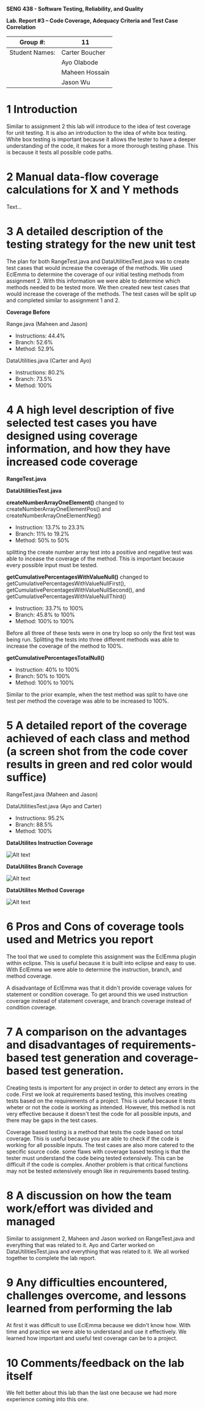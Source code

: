 **SENG 438 - Software Testing, Reliability, and Quality**

**Lab. Report #3 – Code Coverage, Adequacy Criteria and Test Case Correlation**

| Group \#:      | 11    |
| -------------- | --- |
| Student Names: | Carter Boucher    |
|                | Ayo Olabode    |
|                | Maheen Hossain   |
|                | Jason Wu    |

# 1 Introduction

Similar to assignment 2 this lab will introduce to the idea of test coverage for unit testing. It is also an introduction to the idea of white box testing. White box testing is important because it allows the tester to have a deeper understanding of the code, it makes for a more thorough testing phase. This is because it tests all possible code paths.

# 2 Manual data-flow coverage calculations for X and Y methods

Text…

# 3 A detailed description of the testing strategy for the new unit test

The plan for both RangeTest.java and DataUtilitiesTest.java was to create test cases that would increase the coverage of the methods. We used EclEmma to determine the coverage of our initial testing methods from assignment 2. With this information we were able to determine which methods needed to be tested more. We then created new test cases that would increase the coverage of the methods. The test cases will be split up and completed similar to assignment 1 and 2.


__Coverage Before__

Range.java (Maheen and Jason)
- Instructions: 44.4%
- Branch: 52.6%
- Method: 52.9%

DataUtilities.java (Carter and Ayo)
- Instructions: 80.2%
- Branch: 73.5%
- Method: 100%

# 4 A high level description of five selected test cases you have designed using coverage information, and how they have increased code coverage

__RangeTest.java__


__DataUtilitiesTest.java__

__createNumberArrayOneElement()__
changed to createNumberArrayOneElementPos() and createNumberArrayOneElementNeg()
- Instruction: 13.7% to 23.3%
- Branch: 11% to 19.2%
- Method: 50% to 50%

splitting the create number array test into a positive and negative test was able to incease the coverage of the method. This is important because every possible input must be tested.

__getCumulativePercentagesWithValueNull()__
changed to getCumulativePercentagesWithValueNullFirst(), getCumulativePercentagesWithValueNullSecond(), and getCumulativePercentagesWithValueNullThird()
- Instruction: 33.7% to 100%
- Branch: 45.8% to 100%
- Method: 100% to 100%

Before all three of these tests were in one try loop so only the first test was being run. Splitting the tests into three different methods was able to increase the coverage of the method to 100%.

__getCumulativePercentagesTotalNull()__
- Instruction: 40% to 100%
- Branch: 50% to 100%
- Method: 100% to 100%

Similar to the prior example, when the test method was split to have one test per method the coverage was able to be increased to 100%.

# 5 A detailed report of the coverage achieved of each class and method (a screen shot from the code cover results in green and red color would suffice)

RangeTest.java (Maheen and Jason)

DataUtilitiesTest.java (Ayo and Carter)
- Instructions: 95.2%
- Branch: 88.5%
- Method: 100%

__DataUtilites Instruction Coverage__

<img title="DataUtilites Instruction" alt="Alt text" src="Photos/dataInstruction.png">


__DataUtilites Branch Coverage__

<img title="DataUtilites Branch" alt="Alt text" src="Photos/dataBranch.png">


__DataUtilites Method Coverage__

<img title="DataUtilites Method" alt="Alt text" src="Photos/dataMethod.png">


# 6 Pros and Cons of coverage tools used and Metrics you report

The tool that we used to complete this assignment was the EclEmma plugin within eclipse. This is useful because it is built into eclipse and easy to use. With EclEmma we were able to determine the instruction, branch, and method coverage.

A disadvantage of EclEmma was that it didn't provide coverage values for statement or condition coverage. To get around this we used instruction coverage instead of statement coverage, and branch coverage instead of condition coverage.

# 7 A comparison on the advantages and disadvantages of requirements-based test generation and coverage-based test generation.

Creating tests is importent for any project in order to detect any errors in the code. First we look at requirements based testing, this involves creating tests based on the requirements of a project. This is useful because it tests wheter or not the code is working as intended. However, this method is not very effective because it doesn't test the code for all possible inputs, and there may be gaps in the test cases.

Coverage based testing is a method that tests the code based on total coverage. This is useful because you are able to check if the code is working for all possible inputs. The test cases are also more catered to the specific source code. some flaws with coverage based testing is that the tester must understand the code being tested extensively. This can be difficult if the code is complex. Another problem is that critical functions may not be tested extensively enough like in requirements based testing.

# 8 A discussion on how the team work/effort was divided and managed

Similar to assignment 2, Maheen and Jason worked on RangeTest.java and everything that was related to it. Ayo and Carter worked on DataUtilitiesTest.java and everything that was related to it. We all worked together to complete the lab report.

# 9 Any difficulties encountered, challenges overcome, and lessons learned from performing the lab

At first it was difficult to use EclEmma because we didn't know how. With time and practice we were able to understand and use it effectively. We learned how important and useful test coverage can be to a project.

# 10 Comments/feedback on the lab itself

We felt better about this lab than the last one because we had more experience coming into this one.
